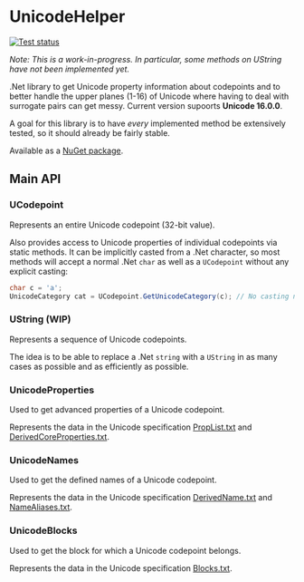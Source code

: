 # UnicodeHelper
[![Test status](https://github.com/FoolRunning/UnicodeHelper/actions/workflows/dotnet.yml/badge.svg)](https://github.com/FoolRunning/UnicodeHelper/actions/workflows/dotnet.yml)

*Note: This is a work-in-progress. In particular, some methods on UString have not been implemented yet.* 

.Net library to get Unicode property information about codepoints and to better handle the 
upper planes (1-16) of Unicode where having to deal with surrogate pairs can get messy. 
Current version supoorts **Unicode 16.0.0**.

A goal for this library is to have *every* implemented method be extensively tested, so it should already be fairly stable.

Available as a [NuGet package](https://www.nuget.org/packages/UnicodeHelper).

## Main API
### UCodepoint
Represents an entire Unicode codepoint (32-bit value).

Also provides access to Unicode properties of individual codepoints via static methods. It can be implicitly casted from a .Net character, so most methods will accept a normal .Net ``char`` as well as a ``UCodepoint`` without any explicit casting:
```c#
char c = 'a';
UnicodeCategory cat = UCodepoint.GetUnicodeCategory(c); // No casting needed here
```

### UString (WIP)
Represents a sequence of Unicode codepoints.

The idea is to be able to replace a .Net ``string`` with a ``UString`` in as many cases as possible and as efficiently as possible.

### UnicodeProperties
Used to get advanced properties of a Unicode codepoint.

Represents the data in the Unicode specification [PropList.txt](https://www.unicode.org/reports/tr44/#PropList.txt) and [DerivedCoreProperties.txt](https://www.unicode.org/reports/tr44/#DerivedCoreProperties.txt).

### UnicodeNames
Used to get the defined names of a Unicode codepoint.

Represents the data in the Unicode specification [DerivedName.txt](https://www.unicode.org/Public/UCD/latest/ucd/extracted/DerivedName.txt) and [NameAliases.txt](https://www.unicode.org/reports/tr44/#NameAliases.txt).

### UnicodeBlocks
Used to get the block for which a Unicode codepoint belongs.

Represents the data in the Unicode specification [Blocks.txt](https://www.unicode.org/reports/tr44/#Blocks.txt).
